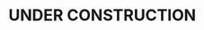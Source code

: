 # UNDER CONSTRUCTION

<!-- ## Weather Application

### Demo:

### Technologies

1. React / Redux -->
